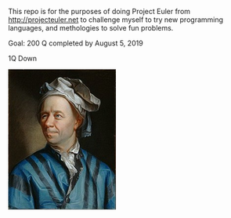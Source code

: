 This repo is for the purposes of doing Project Euler from http://projecteuler.net to challenge myself to try new programming languages, and methologies to solve fun problems. 

Goal: 200 Q completed by August 5, 2019

1Q Down

![Image of Euler](euler.jpg)
